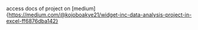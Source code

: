 access docs of project on [medium]{https://medium.com/@kojoboakye21/widget-inc-data-analysis-project-in-excel-ff6876dba142}
